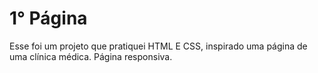 # 1° Página

Esse foi um projeto que pratiquei HTML E CSS, inspirado uma página de uma clínica médica. 
Página responsiva.
